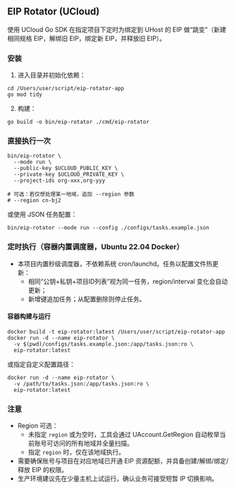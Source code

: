 ## EIP Rotator (UCloud)

使用 UCloud Go SDK 在指定项目下定时为绑定到 UHost 的 EIP 做“跳变”（新建相同规格 EIP，解绑旧 EIP，绑定新 EIP，并释放旧 EIP）。

### 安装

1) 进入目录并初始化依赖：

```
cd /Users/user/script/eip-rotator-app
go mod tidy
```

2) 构建：

```
go build -o bin/eip-rotator ./cmd/eip-rotator
```

### 直接执行一次

```
bin/eip-rotator \
  --mode run \
  --public-key $UCLOUD_PUBLIC_KEY \
  --private-key $UCLOUD_PRIVATE_KEY \
  --project-ids org-xxx,org-yyy

# 可选：若仅想处理某一地域，追加 --region 参数
# --region cn-bj2
```

或使用 JSON 任务配置：

```
bin/eip-rotator --mode run --config ./configs/tasks.example.json
```

### 定时执行（容器内置调度器，Ubuntu 22.04 Docker）

- 本项目内置秒级调度器，不依赖系统 cron/launchd。任务以配置文件热更新：
  - 相同“公钥+私钥+项目ID列表”视为同一任务，region/interval 变化会自动更新；
  - 新增键追加任务；从配置删除则停止任务。

#### 容器构建与运行

```
docker build -t eip-rotator:latest /Users/user/script/eip-rotator-app
docker run -d --name eip-rotator \
  -v $(pwd)/configs/tasks.example.json:/app/tasks.json:ro \
  eip-rotator:latest
```

或指定自定义配置路径：

```
docker run -d --name eip-rotator \
  -v /path/to/tasks.json:/app/tasks.json:ro \
  eip-rotator:latest
```

### 注意
- Region 可选：
  - 未指定 `region` 或为空时，工具会通过 UAccount.GetRegion 自动枚举当前账号可访问的所有地域并全量扫描。
  - 指定 `region` 时，仅在该地域执行。
- 需要确保账号与项目在对应地域已开通 EIP 资源配额，并具备创建/解绑/绑定/释放 EIP 的权限。
- 生产环境建议先在少量主机上试运行，确认业务可接受短暂 IP 切换影响。

